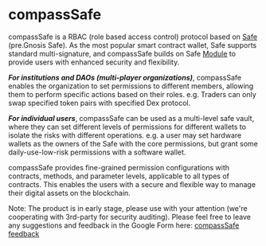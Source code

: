 # compassSafe

compassSafe is a RBAC (role based access control) protocol based on [Safe](https://help.gnosis-safe.io/en/articles/3876456-what-is-gnosis-safe) (pre.Gnosis Safe). As the most popular smart contract wallet, Safe supports standard multi-signature, and compassSafe builds on Safe [Module](https://help.gnosis-safe.io/en/articles/4934378-what-is-a-module) to provide users with enhanced security and flexibility.



_**For institutions and DAOs (multi-player organizations)**_, compassSafe enables the organization to set permissions to different members, allowing them to perform specific actions based on their roles. e.g. Traders can only swap specified token pairs with specified Dex protocol.&#x20;



_**For individual users**_, compassSafe can be used as a multi-level safe vault, where they can set different levels of permissions for different wallets to isolate the risks with different operations. e.g. a user may set hardware wallets as the owners of the Safe with the core permissions, but grant some daily-use-low-risk permissions with a software wallet.



compassSafe provides fine-grained permission configurations with contracts, methods, and parameter levels, applicable to all types of contracts. This enables the users with a secure and flexible way to manage their digital assets on the blockchain.



Note: The product is in early stage, please use with your attention (we're cooperating with 3rd-party for security auditing). Please feel free to leave any suggestions and feedback in the Google Form here: [compassSafe feedback](https://forms.gle/FD7dHsrYGLNaGN7T7)

